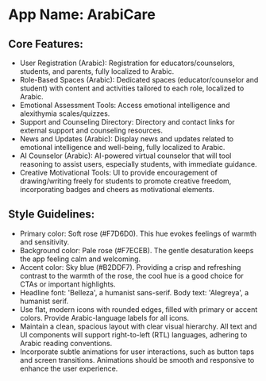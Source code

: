 # **App Name**: ArabiCare

## Core Features:

- User Registration (Arabic): Registration for educators/counselors, students, and parents, fully localized to Arabic.
- Role-Based Spaces (Arabic): Dedicated spaces (educator/counselor and student) with content and activities tailored to each role, localized to Arabic.
- Emotional Assessment Tools: Access emotional intelligence and alexithymia scales/quizzes.
- Support and Counseling Directory: Directory and contact links for external support and counseling resources.
- News and Updates (Arabic): Display news and updates related to emotional intelligence and well-being, fully localized to Arabic.
- AI Counselor (Arabic): AI-powered virtual counselor that will tool reasoning to assist users, especially students, with immediate guidance.
- Creative Motivational Tools: UI to provide encouragement of drawing/writing freely for students to promote creative freedom, incorporating badges and cheers as motivational elements.

## Style Guidelines:

- Primary color: Soft rose (#F7D6D0). This hue evokes feelings of warmth and sensitivity.
- Background color: Pale rose (#F7ECEB). The gentle desaturation keeps the app feeling calm and welcoming.
- Accent color: Sky blue (#B2DDF7). Providing a crisp and refreshing contrast to the warmth of the rose, the cool hue is a good choice for CTAs or important highlights.
- Headline font: 'Belleza', a humanist sans-serif. Body text: 'Alegreya', a humanist serif.
- Use flat, modern icons with rounded edges, filled with primary or accent colors. Provide Arabic-language labels for all icons.
- Maintain a clean, spacious layout with clear visual hierarchy. All text and UI components will support right-to-left (RTL) languages, adhering to Arabic reading conventions.
- Incorporate subtle animations for user interactions, such as button taps and screen transitions. Animations should be smooth and responsive to enhance the user experience.